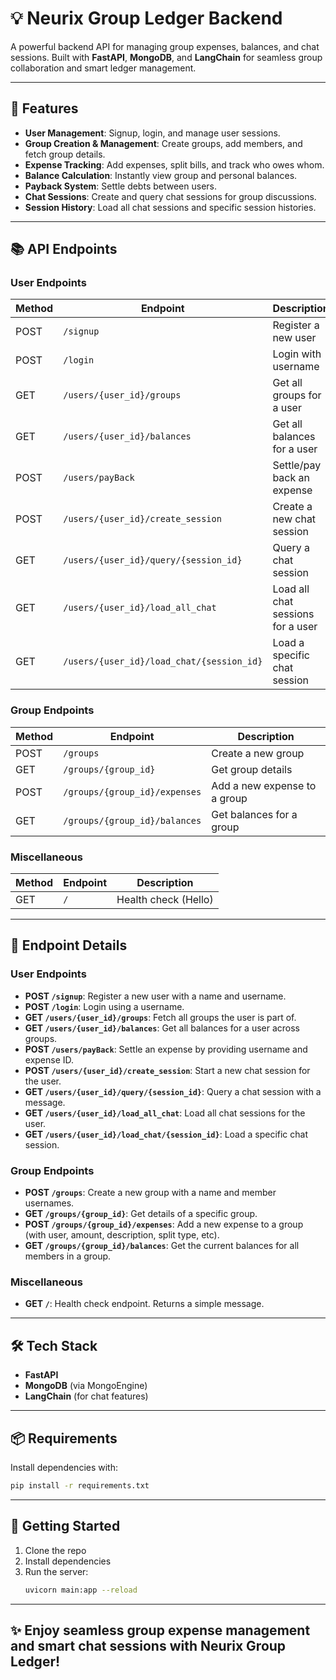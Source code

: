 # 💡 Neurix Group Ledger Backend

A powerful backend API for managing group expenses, balances, and chat sessions. Built with **FastAPI**, **MongoDB**, and **LangChain** for seamless group collaboration and smart ledger management.

---

## 🚀 Features

- **User Management**: Signup, login, and manage user sessions.
- **Group Creation & Management**: Create groups, add members, and fetch group details.
- **Expense Tracking**: Add expenses, split bills, and track who owes whom.
- **Balance Calculation**: Instantly view group and personal balances.
- **Payback System**: Settle debts between users.
- **Chat Sessions**: Create and query chat sessions for group discussions.
- **Session History**: Load all chat sessions and specific session histories.

---

## 📚 API Endpoints

### User Endpoints

| Method | Endpoint                                  | Description                       |
| ------ | ----------------------------------------- | --------------------------------- |
| POST   | `/signup`                                 | Register a new user               |
| POST   | `/login`                                  | Login with username               |
| GET    | `/users/{user_id}/groups`                 | Get all groups for a user         |
| GET    | `/users/{user_id}/balances`               | Get all balances for a user       |
| POST   | `/users/payBack`                          | Settle/pay back an expense        |
| POST   | `/users/{user_id}/create_session`         | Create a new chat session         |
| GET    | `/users/{user_id}/query/{session_id}`     | Query a chat session              |
| GET    | `/users/{user_id}/load_all_chat`          | Load all chat sessions for a user |
| GET    | `/users/{user_id}/load_chat/{session_id}` | Load a specific chat session      |

### Group Endpoints

| Method | Endpoint                      | Description                  |
| ------ | ----------------------------- | ---------------------------- |
| POST   | `/groups`                     | Create a new group           |
| GET    | `/groups/{group_id}`          | Get group details            |
| POST   | `/groups/{group_id}/expenses` | Add a new expense to a group |
| GET    | `/groups/{group_id}/balances` | Get balances for a group     |

### Miscellaneous

| Method | Endpoint | Description          |
| ------ | -------- | -------------------- |
| GET    | `/`      | Health check (Hello) |

---

## 📝 Endpoint Details

### User Endpoints

- **POST `/signup`**: Register a new user with a name and username.
- **POST `/login`**: Login using a username.
- **GET `/users/{user_id}/groups`**: Fetch all groups the user is part of.
- **GET `/users/{user_id}/balances`**: Get all balances for a user across groups.
- **POST `/users/payBack`**: Settle an expense by providing username and expense ID.
- **POST `/users/{user_id}/create_session`**: Start a new chat session for the user.
- **GET `/users/{user_id}/query/{session_id}`**: Query a chat session with a message.
- **GET `/users/{user_id}/load_all_chat`**: Load all chat sessions for the user.
- **GET `/users/{user_id}/load_chat/{session_id}`**: Load a specific chat session.

### Group Endpoints

- **POST `/groups`**: Create a new group with a name and member usernames.
- **GET `/groups/{group_id}`**: Get details of a specific group.
- **POST `/groups/{group_id}/expenses`**: Add a new expense to a group (with user, amount, description, split type, etc).
- **GET `/groups/{group_id}/balances`**: Get the current balances for all members in a group.

### Miscellaneous

- **GET `/`**: Health check endpoint. Returns a simple message.

---

## 🛠️ Tech Stack

- **FastAPI**
- **MongoDB** (via MongoEngine)
- **LangChain** (for chat features)

---

## 📦 Requirements

Install dependencies with:

```bash
pip install -r requirements.txt
```

---

## 🏁 Getting Started

1. Clone the repo
2. Install dependencies
3. Run the server:
   ```bash
   uvicorn main:app --reload
   ```

---

## ✨ Enjoy seamless group expense management and smart chat sessions with Neurix Group Ledger!
